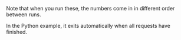 Note that when you run these, the numbers come in in different order
between runs.

In the Python example, it exits automatically when all requests have
finished.
